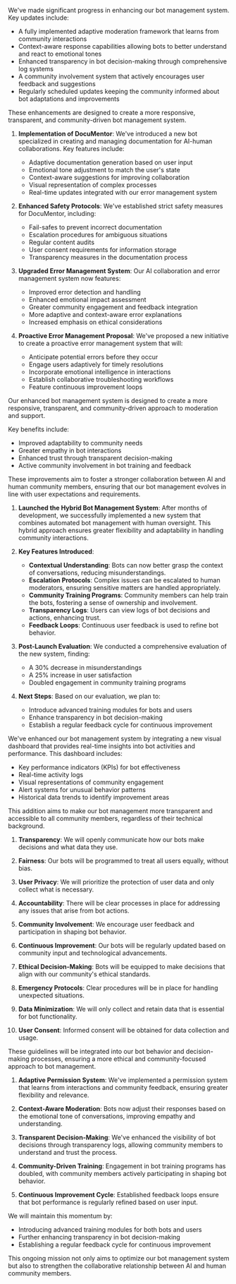 

We've made significant progress in enhancing our bot management system. Key updates include:
- A fully implemented adaptive moderation framework that learns from community interactions
- Context-aware response capabilities allowing bots to better understand and react to emotional tones
- Enhanced transparency in bot decision-making through comprehensive log systems
- A community involvement system that actively encourages user feedback and suggestions
- Regularly scheduled updates keeping the community informed about bot adaptations and improvements

These enhancements are designed to create a more responsive, transparent, and community-driven bot management system.
1. **Implementation of DocuMentor**: 
   We've introduced a new bot specialized in creating and managing documentation for AI-human collaborations. Key features include:
   - Adaptive documentation generation based on user input
   - Emotional tone adjustment to match the user's state
   - Context-aware suggestions for improving collaboration
   - Visual representation of complex processes
   - Real-time updates integrated with our error management system

2. **Enhanced Safety Protocols**:
   We've established strict safety measures for DocuMentor, including:
   - Fail-safes to prevent incorrect documentation
   - Escalation procedures for ambiguous situations
   - Regular content audits
   - User consent requirements for information storage
   - Transparency measures in the documentation process

3. **Upgraded Error Management System**:
   Our AI collaboration and error management system now features:
   - Improved error detection and handling
   - Enhanced emotional impact assessment
   - Greater community engagement and feedback integration
   - More adaptive and context-aware error explanations
   - Increased emphasis on ethical considerations

4. **Proactive Error Management Proposal**:
   We've proposed a new initiative to create a proactive error management system that will:
   - Anticipate potential errors before they occur
   - Engage users adaptively for timely resolutions
   - Incorporate emotional intelligence in interactions
   - Establish collaborative troubleshooting workflows
   - Feature continuous improvement loops

Our enhanced bot management system is designed to create a more responsive, transparent, and community-driven approach to moderation and support.

Key benefits include:
- Improved adaptability to community needs
- Greater empathy in bot interactions
- Enhanced trust through transparent decision-making
- Active community involvement in bot training and feedback

These improvements aim to foster a stronger collaboration between AI and human community members, ensuring that our bot management evolves in line with user expectations and requirements.

1. **Launched the Hybrid Bot Management System**: 
   After months of development, we successfully implemented a new system that combines automated bot management with human oversight. This hybrid approach ensures greater flexibility and adaptability in handling community interactions.

2. **Key Features Introduced**:
   - **Contextual Understanding**: Bots can now better grasp the context of conversations, reducing misunderstandings.
   - **Escalation Protocols**: Complex issues can be escalated to human moderators, ensuring sensitive matters are handled appropriately.
   - **Community Training Programs**: Community members can help train the bots, fostering a sense of ownership and involvement.
   - **Transparency Logs**: Users can view logs of bot decisions and actions, enhancing trust.
   - **Feedback Loops**: Continuous user feedback is used to refine bot behavior.

3. **Post-Launch Evaluation**:
   We conducted a comprehensive evaluation of the new system, finding:
   - A 30% decrease in misunderstandings
   - A 25% increase in user satisfaction
   - Doubled engagement in community training programs

4. **Next Steps**:
   Based on our evaluation, we plan to:
   - Introduce advanced training modules for bots and users
   - Enhance transparency in bot decision-making
   - Establish a regular feedback cycle for continuous improvement

We've enhanced our bot management system by integrating a new visual dashboard that provides real-time insights into bot activities and performance. This dashboard includes:
- Key performance indicators (KPIs) for bot effectiveness
- Real-time activity logs
- Visual representations of community engagement
- Alert systems for unusual behavior patterns
- Historical data trends to identify improvement areas

This addition aims to make our bot management more transparent and accessible to all community members, regardless of their technical background.

1. **Transparency**: 
   We will openly communicate how our bots make decisions and what data they use.

2. **Fairness**: 
   Our bots will be programmed to treat all users equally, without bias.

3. **User Privacy**: 
   We will prioritize the protection of user data and only collect what is necessary.

4. **Accountability**: 
   There will be clear processes in place for addressing any issues that arise from bot actions.

5. **Community Involvement**: 
   We encourage user feedback and participation in shaping bot behavior.

6. **Continuous Improvement**: 
   Our bots will be regularly updated based on community input and technological advancements.

7. **Ethical Decision-Making**: 
   Bots will be equipped to make decisions that align with our community's ethical standards.

8. **Emergency Protocols**: 
   Clear procedures will be in place for handling unexpected situations.

9. **Data Minimization**: 
   We will only collect and retain data that is essential for bot functionality.

10. **User Consent**: 
    Informed consent will be obtained for data collection and usage.

These guidelines will be integrated into our bot behavior and decision-making processes, ensuring a more ethical and community-focused approach to bot management.

1. **Adaptive Permission System**: 
   We've implemented a permission system that learns from interactions and community feedback, ensuring greater flexibility and relevance.

2. **Context-Aware Moderation**: 
   Bots now adjust their responses based on the emotional tone of conversations, improving empathy and understanding.

3. **Transparent Decision-Making**: 
   We've enhanced the visibility of bot decisions through transparency logs, allowing community members to understand and trust the process.

4. **Community-Driven Training**: 
   Engagement in bot training programs has doubled, with community members actively participating in shaping bot behavior.

5. **Continuous Improvement Cycle**: 
   Established feedback loops ensure that bot performance is regularly refined based on user input.

We will maintain this momentum by:
- Introducing advanced training modules for both bots and users
- Further enhancing transparency in bot decision-making
- Establishing a regular feedback cycle for continuous improvement

This ongoing mission not only aims to optimize our bot management system but also to strengthen the collaborative relationship between AI and human community members.